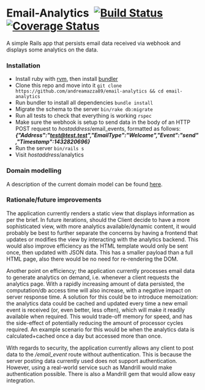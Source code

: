 # Email-Analytics&nbsp;&nbsp;[![Build Status](https://travis-ci.org/andreamazza89/email-analytics.svg?branch=master)](https://travis-ci.org/andreamazza89/email-analytics)&nbsp;[![Coverage Status](https://coveralls.io/repos/github/andreamazza89/email-analytics/badge.svg?branch=master)](https://coveralls.io/github/andreamazza89/email-analytics?branch=master)

A simple Rails app that persists email data received via webhook and displays
some analytics on the data.

### Installation
- Install ruby with [rvm](https://rvm.io/rvm/install), then install [bundler](http://bundler.io/)
- Clone this repo and move into it ```git clone https://github.com/andreamazza89/email-analytics && cd email-analytics```
- Run bundler to install all dependencies ```bundle install```
- Migrate the schema to the server ```bin/rake db:migrate```
- Run all tests to check that everything is working ```rspec```
- Make sure the webhook is setup to send data in the body of an HTTP POST request to *hostaddress*/email_events, formatted as follows: __*{"Address":"test@test.test","EmailType":"Welcome","Event":"send","Timestamp":1432820696}*__
- Run the server ```bin/rails s```
- Visit *hostaddress*/analytics

### Domain modelling
A description of the current domain model can be found [here](https://github.com/andreamazza89/email-analytics/blob/master/docs/domain-model.md).

### Rationale/future improvements

The application currently renders a static view that displays information as per the brief. In future iterations, should the Client decide to have a more sophisticated view, with more analytics available/dynamic content, it would probably be best to further separate the concerns by having a frontend that updates or modifies the view by interacting with the analytics backend. This would also improve efficiency as the HTML template would only be sent once, then updated with JSON data. This has a smaller payload than a full HTML page, also there would be no need for re-rendering the DOM.  

Another point on efficiency; the application currently processes email data to generate analytics on demand, i.e. whenever a client requests the analytics page. With a rapidly increasing amount of data persisted, the computation/db access time will also increase, with a negative impact on server response time. A solution for this could be to introduce memoization: the analytics data could be cached and updated every time a new email event is received (or, even better, less often), which will make it readily available when required. This would trade-off memory for speed, and has the side-effect of potentially reducing the amount of processor cycles required. An example scenario for this would be when the analytics data is calculated+cached once a day but accessed more than once.  

With regards to security, the application currently allows any client to post data to the */email_event* route without authentication. This is because the server posting data currently used does not support authentication. However, using a real-world service such as Mandrill would make authentication possible. There is also a Mandrill gem that would allow easy integration.
